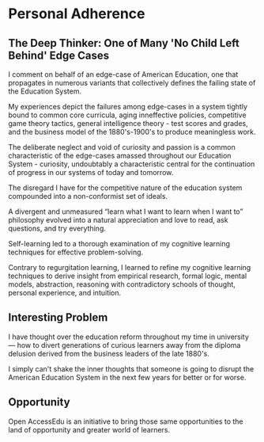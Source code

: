 # Personal Adherence

## The Deep Thinker: One of Many 'No Child Left Behind' Edge Cases

I comment on behalf of an edge-case of American Education, one that propagates
in numerous variants that collectively defines the failing state of the
Education System.

My experiences depict the failures among edge-cases in a system tightly bound to
common core curricula, aging inneffective policies, competitive game theory
tactics, general intelligence theory - test scores and grades, and the business
model of the 1880's-1900's to produce meaningless work.

The deliberate neglect and void of curiosity and passion is a common
characteristic of the edge-cases amassed throughout our Education System -
curiosity, undoubtably a characteristic central for the continuation of progress
in our systems of today and tomorrow.

The disregard I have for the competitive nature of the education system
compounded into a non-conformist set of ideals.

A divergent and unmeasured “learn what I want to learn when I want to”
philosophy evolved into a natural appreciation and love to read, ask questions,
and try everything.

Self-learning led to a thorough examination of my cognitive learning techniques
for effective problem-solving.

Contrary to regurgitation learning, I learned to refine my cognitive learning
techniques to derive insight from empirical research, formal logic, mental
models, abstraction, reasoning with contradictory schools of thought, personal
experience, and intuition.

## Interesting Problem

I have thought over the education reform throughout my time in university — how
to divert generations of curious learners away from the diploma delusion derived
from the business leaders of the late 1880's.

I simply can't shake the inner thoughts that someone is going to disrupt the
American Education System in the next few years for better or for worse.

## Opportunity

Open AccessEdu is an initiative to bring those same opportunities to the land of
opportunity and greater world of learners.
